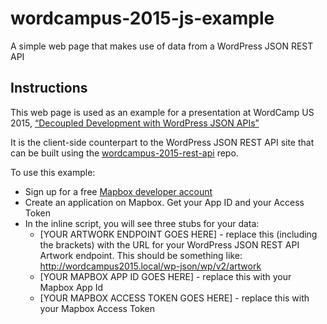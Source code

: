 # wordcampus-2015-js-example
A simple web page that makes use of data from a WordPress JSON REST API

## Instructions

This web page is used as an example for a presentation at WordCamp US 2015, [“Decoupled Development with WordPress JSON APIs”](https://2015.us.wordcamp.org/session/decoupled-development-with-wordpress-json-apis/)

It is the client-side counterpart to the WordPress JSON REST API site that can be built using the [wordcampus-2015-rest-api](https://github.com/dirtystylus/wordcampus-2015-rest-api) repo.

To use this example:

* Sign up for a free [Mapbox developer account](https://www.mapbox.com)
* Create an application on Mapbox. Get your App ID and your Access Token
* In the inline script, you will see three stubs for your data:
  * [YOUR ARTWORK ENDPOINT GOES HERE] - replace this (including the brackets) with the URL for your WordPress JSON REST API Artwork endpoint. This should be something like: http://wordcampus2015.local/wp-json/wp/v2/artwork
  * [YOUR MAPBOX APP ID GOES HERE] - replace this with your Mapbox App Id
  * [YOUR MAPBOX ACCESS TOKEN GOES HERE] - replace this with your Mapbox Access Token